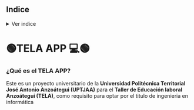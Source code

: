 ## Indice
<details>

  <summary>Ver indice</summary>
  - [¿Qué es el TELA APP?](#¿qué-es-el-tela-app?)
  - [¿De que se trata la aplicación?](#¿de-que-se-trata?)

</details>

# 🟢TELA APP 💻🟢

### ¿Qué es el TELA APP?
Este es un proyecto universitario de la **Universidad Politécnica Territorial José Antonio Anzoátegui (UPTJAA)** para el **Taller de Educación laboral Anzoátegui (TELA)**, como requisito para optar por el titulo de ingenieria en informática
